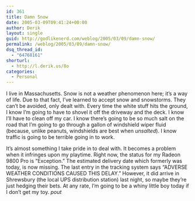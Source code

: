 ```yaml
---
id: 361
title: Damn Snow
date: 2005-03-09T09:41:24+00:00
author: Derik
layout: single
guid: http://godlikenerd.com/weblog/2005/03/09/damn-snow/
permalink: /weblog/2005/03/09/damn-snow/
dsq_thread_id:
  - "64768161"
shorturl:
  - http://l.derik.us/8o
categories:
  - Personal
---
```

I live in Massachusetts. Snow is not a weather phenomenon here; it&#8217;s a way of life. Due to that fact, I&#8217;ve learned to accept snow and snowstorms. They can&#8217;t be avoided, only dealt with. Every time the white stuff hits the ground, I know I&#8217;m going to have to shovel it off the driveway and the deck. I know I&#8217;ll have to clean off my car. I know there&#8217;s going to be so much salt on the road that I&#8217;m going to go through a gallon of windshield wiper fluid (because, unlike peanuts, windshields are best when _unsalted_). I know traffic is going to be terrible going in to work.

It&#8217;s almost something I take pride in to deal with. It becomes a problem when it infringes upon my playtime. Right now, the status for my Radeon 9800 Pro is &#8220;Exception.&#8221; The estimated delivery date which formerly was today, is now missing. The last entry in the tracking system says &#8220;ADVERSE WEATHER CONDITIONS CAUSED THIS DELAY.&#8221; However, it did arrive in Shrewsbury (the local UPS distribution station) last night, so maybe they&#8217;re just hedging their bets. At any rate, I&#8217;m going to be a whiny little boy today if I don&#8217;t get my toy. _pout_